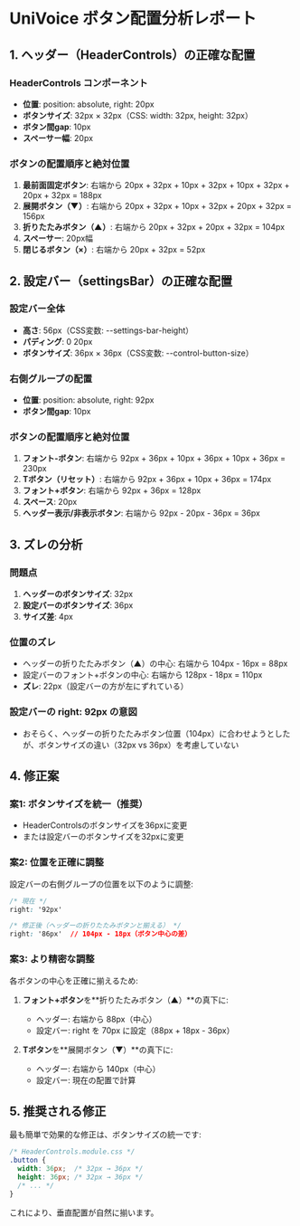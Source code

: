 # UniVoice ボタン配置分析レポート

## 1. ヘッダー（HeaderControls）の正確な配置

### HeaderControls コンポーネント
- **位置**: position: absolute, right: 20px
- **ボタンサイズ**: 32px × 32px（CSS: width: 32px, height: 32px）
- **ボタン間gap**: 10px
- **スペーサー幅**: 20px

### ボタンの配置順序と絶対位置
1. **最前面固定ボタン**: 右端から 20px + 32px + 10px + 32px + 10px + 32px + 20px + 32px = 188px
2. **展開ボタン（▼）**: 右端から 20px + 32px + 10px + 32px + 20px + 32px = 156px
3. **折りたたみボタン（▲）**: 右端から 20px + 32px + 20px + 32px = 104px  
4. **スペーサー**: 20px幅
5. **閉じるボタン（×）**: 右端から 20px + 32px = 52px

## 2. 設定バー（settingsBar）の正確な配置

### 設定バー全体
- **高さ**: 56px（CSS変数: --settings-bar-height）
- **パディング**: 0 20px
- **ボタンサイズ**: 36px × 36px（CSS変数: --control-button-size）

### 右側グループの配置
- **位置**: position: absolute, right: 92px
- **ボタン間gap**: 10px

### ボタンの配置順序と絶対位置
1. **フォント-ボタン**: 右端から 92px + 36px + 10px + 36px + 10px + 36px = 230px
2. **Tボタン（リセット）**: 右端から 92px + 36px + 10px + 36px = 174px
3. **フォント+ボタン**: 右端から 92px + 36px = 128px
4. **スペース**: 20px
5. **ヘッダー表示/非表示ボタン**: 右端から 92px - 20px - 36px = 36px

## 3. ズレの分析

### 問題点
1. **ヘッダーのボタンサイズ**: 32px
2. **設定バーのボタンサイズ**: 36px
3. **サイズ差**: 4px

### 位置のズレ
- ヘッダーの折りたたみボタン（▲）の中心: 右端から 104px - 16px = 88px
- 設定バーのフォント+ボタンの中心: 右端から 128px - 18px = 110px
- **ズレ**: 22px（設定バーの方が左にずれている）

### 設定バーの right: 92px の意図
- おそらく、ヘッダーの折りたたみボタン位置（104px）に合わせようとしたが、ボタンサイズの違い（32px vs 36px）を考慮していない

## 4. 修正案

### 案1: ボタンサイズを統一（推奨）
- HeaderControlsのボタンサイズを36pxに変更
- または設定バーのボタンサイズを32pxに変更

### 案2: 位置を正確に調整
設定バーの右側グループの位置を以下のように調整:

```css
/* 現在 */
right: '92px'

/* 修正後（ヘッダーの折りたたみボタンと揃える） */
right: '86px'  // 104px - 18px（ボタン中心の差）
```

### 案3: より精密な調整
各ボタンの中心を正確に揃えるため:

1. **フォント+ボタン**を**折りたたみボタン（▲）**の真下に:
   - ヘッダー: 右端から 88px（中心）
   - 設定バー: right を 70px に設定（88px + 18px - 36px）

2. **Tボタン**を**展開ボタン（▼）**の真下に:
   - ヘッダー: 右端から 140px（中心）
   - 設定バー: 現在の配置で計算

## 5. 推奨される修正

最も簡単で効果的な修正は、ボタンサイズの統一です:

```css
/* HeaderControls.module.css */
.button {
  width: 36px;  /* 32px → 36px */
  height: 36px; /* 32px → 36px */
  /* ... */
}
```

これにより、垂直配置が自然に揃います。